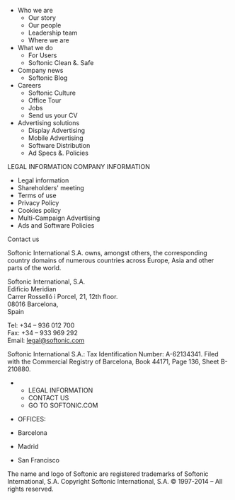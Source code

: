 *   Who we are
    *   Our story
    *   Our people
    *   Leadership team
    *   Where we are
*   What we do
    *   For Users
    *   Softonic Clean &. Safe
*   Company news
    *   Softonic Blog
*   Careers
    *   Softonic Culture
    *   Office Tour
    *   Jobs
    *   Send us your CV
*   Advertising solutions
    *   Display Advertising
    *   Mobile Advertising
    *   Software Distribution
    *   Ad Specs &. Policies

LEGAL INFORMATION COMPANY INFORMATION

*   Legal information
*   Shareholders' meeting
*   Terms of use
*   Privacy Policy
*   Cookies policy
*   Multi-Campaign Advertising
*   Ads and Software Policies

Contact us

Softonic International S.A. owns, amongst others, the corresponding country domains of numerous countries across Europe, Asia and other parts of the world.

Softonic International, S.A.  
Edificio Meridian  
Carrer Rosselló i Porcel, 21, 12th floor.  
08016 Barcelona,  
Spain

Tel: +34 – 936 012 700  
Fax: +34 – 933 969 292  
Email: legal@softonic.com

Softonic International S.A.: Tax Identification Number: A-62134341. Filed with the Commercial Registry of Barcelona, Book 44171, Page 136, Sheet B-210880.

*   *   LEGAL INFORMATION
    *   CONTACT US
    *   GO TO SOFTONIC.COM

*   OFFICES:
*   Barcelona
*   Madrid
*   San Francisco

The name and logo of Softonic are registered trademarks of Softonic International, S.A. Copyright Softonic International, S.A. © 1997-2014 – All rights reserved.